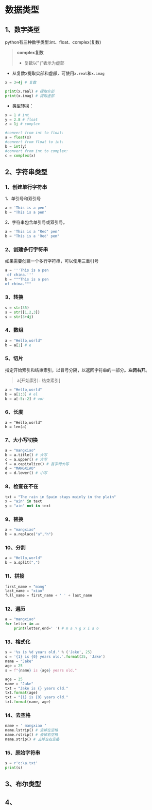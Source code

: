 # 数据类型

## 1、数字类型

python有三种数字类型:int、float、complex(复数)

> **complex复数**
>
> - 复数以“ j”表示为虚部

- 从复数x提取实部和虚部，可使用`x.real`和`x.imag`

```python
x = 3+4j # 复数

print(x.real) # 提取实部
print(x.imag) # 提取虚部
```

- 类型转换：

```python
x = 1 # int
y = 2.8 # float
z = 1j # complex

#convert from int to float:
a = float(x)
#convert from float to int:
b = int(y)
#convert from int to complex:
c = complex(x)
```

## 2、字符串类型

### 1、创建单行字符串

1、单引号和双引号

```python
a = 'This is a pen'
b = "This is a pen"
```

2、字符串包含单引号或双引号。

```python
a = 'This is a "Red" pen'
b = "This is a 'Red' pen"
```

### 2、创建多行字符串

如果需要创建一个多行字符串，可以使用三重引号

```python
a = '''This is a pen 
 of china.'''
b = """This is a pen
of china."""
```

### 3、转换

```python
s = str(35)
s = str([1,2,3])
s = str(3+4j)
```

### 4、数组

```python
a = "Hello,world"
b = a[1] # e
```

### 5、切片

指定开始索引和结束索引，以冒号分隔，以返回字符串的一部分。**左闭右开**。

> a[开始索引 : 结束索引]

```py
a = "Hello,world"
b = a[1:3] # el
b = a[-5:-2] # wor
```

### 6、长度

```pytho
a = "Hello,world"
b = len(a)
```

### 7、大小写切换

```python
a = "mangxiao"
b = a.title() # 大写
c = a.upper() # 大写
f = a.capitalize() # 首字母大写
d = "MANGXIAO"
e = d.lower() # 小写
```

### 8、检查在不在

```python
txt = "The rain in Spain stays mainly in the plain"
x = "ain" in text
y = "ain" not in text
```

### 9、替换

```python
a = "mangxiao"
b = a.replace("a","h")
```

### 10、分割

```python
a = "Hello,world"
b = a.split(",")
```

### 11、拼接

```python
first_name = "mang"
last_name = "xiao"
full_name = first_name + ' ' + last_name 
```

### 12、遍历

```python
a = "mangxiao"
for letter in a:
    print(letter,end=' ') # m a n g x i a o 
```

### 13、格式化

```python
s = '%s is %d years old.' % ('Jake', 25)
s = '{1} is {0} years old.'.format(25, 'Jake')
name = "Jake"
age = 25
s = f"{name} is {age} years old."
```

```python
age = 25
name = "Jake"
txt = "Jake is {} years old."
txt.format(age)
txt = "{1} is {0} years old."
txt.format(name, age)
```

### 14、去空格

```python
name = ' mangxiao '
name.lstrip() # 去掉左空格
name.rstrip() # 去掉右空格
name.strip() # 去掉左右空格
```

### 15、原始字符串

```python
s = r'c:\a.txt'
print(s)
```



## 3、布尔类型



## 4、